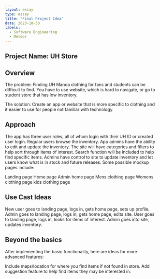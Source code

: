 ```yaml
---
layout: essay
type: essay
title: "Final Project Idea"
date: 2023-10-30
labels:
  - Software Engineering
  - Meteor
---
```


## Project Name: UH Store

## Overview
The problem: Finding UH Manoa clothing for fans and students can be difficult to find. You have to use website, which is hard to navigate, or go to student store that has low inventory.

The solution: Create an app or website that is more specific to clothing and it easier to use for people not familiar with technology.

## Approach
The app has three user roles, all of whom login with their UH ID or created user login. Regular users browse the inventory. App admins have the ability to edit and update the inventory.
The site will have categories and filters to help sort through items of interest. Search function will be included to help find specific items.
Admins have control to site to update inventory and let users know what is in stock and future releases.
Some possible mockup pages include:

Landing page
Home page
Admin home page
Mens clothing page
Womens clothing page
kids clothing page

## Use Cast Ideas
New user goes to landing page, logs in, gets home page, sets up profile.
Admin goes to landing page, logs in, gets home page, edits site.
User goes to landing page, logs in, looks for items of interest.
Admin goes into site, updates inventory.

## Beyond the basics
After implementing the basic functionality, here are ideas for more advanced features:

Include maps/location for where you find items if not found in store.
Add suggestion feature to help find items they may be interested in.
